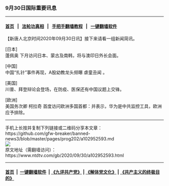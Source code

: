 ### 9月30日国际重要讯息
------------------------

#### [首页](https://github.com/gfw-breaker/banned-news3/blob/master/README.md) &nbsp;&nbsp;|&nbsp;&nbsp; [法轮功真相](https://github.com/begood0513/basic/blob/master/README.md)  &nbsp;&nbsp;|&nbsp;&nbsp; [手把手翻墙教程](https://github.com/gfw-breaker/guides/wiki)  &nbsp;&nbsp;|&nbsp;&nbsp; [一键翻墙软件](https://github.com/gfw-breaker/nogfw/blob/master/README.md)  



<div><div class="post_content" itemprop="articleBody">
 <p>
  【新唐人北京时间2020年09月30日讯】接下来请看一组新闻简讯。
 </p>
 <p>
  [日本]
  <br/>
  <ok href="https://www.ntdtv.com/gb/蓬佩奥.htm">
   蓬佩奥
  </ok>
  下月访问日本、蒙古及南韩，将与澳印日外长会面。
 </p>
 <p>
  [中国]
  <br/>
  中国“扎针”事件再现，A股幼教龙头频曝
  <ok href="https://www.ntdtv.com/gb/虐童丑闻.htm">
   虐童丑闻
  </ok>
  。
 </p>
 <p>
  [美国]
  <br/>
  川普、拜登辩论会登场，在防疫、医保还有中国议题上交锋。
 </p>
 <p>
  [欧洲]
  <br/>
  美国务次卿
  <ok href="https://www.ntdtv.com/gb/柯拉奇.htm">
   柯拉奇
  </ok>
  首度访问欧洲多国首都：并表示，华为是中共监控工具，欧洲应予排除。
 </p>
 <div class="single_ad">
 </div>
</div>
</div>
<hr/>
手机上长按并复制下列链接或二维码分享本文章：<br/>
https://github.com/gfw-breaker/banned-news3/blob/master/pages/prog202/a102952593.md <br/>
<a href='https://github.com/gfw-breaker/banned-news3/blob/master/pages/prog202/a102952593.md'><img src='https://github.com/gfw-breaker/banned-news3/blob/master/pages/prog202/a102952593.md.png'/></a> <br/>
原文地址（需翻墙访问）：https://www.ntdtv.com/gb/2020/09/30/a102952593.html


------------------------
#### [首页](https://github.com/gfw-breaker/banned-news3/blob/master/README.md) &nbsp;|&nbsp; [一键翻墙软件](https://github.com/gfw-breaker/nogfw/blob/master/README.md) &nbsp;| [《九评共产党》](https://github.com/gfw-breaker/9ping.md/blob/master/README.md#九评之一评共产党是什么) | [《解体党文化》](https://github.com/gfw-breaker/jtdwh.md/blob/master/README.md) | [《共产主义的终极目的》](https://github.com/gfw-breaker/gczydzjmd.md/blob/master/README.md)


<img src='http://gfw-breaker.win/banned-news3/pages/prog202/a102952593.md' width='0px' height='0px'/>